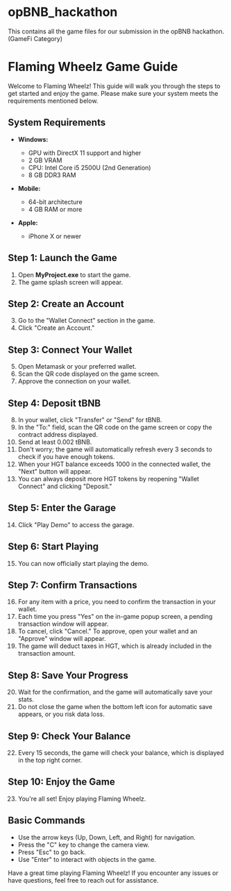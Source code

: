 # opBNB_hackathon
This contains all the game files for our submission in the opBNB hackathon. (GameFi Category)

# Flaming Wheelz Game Guide

Welcome to Flaming Wheelz! This guide will walk you through the steps to get started and enjoy the game. Please make sure your system meets the requirements mentioned below.

## System Requirements
- **Windows:**
  - GPU with DirectX 11 support and higher
  - 2 GB VRAM
  - CPU: Intel Core i5 2500U (2nd Generation)
  - 8 GB DDR3 RAM

- **Mobile:**
  - 64-bit architecture
  - 4 GB RAM or more

- **Apple:**
  - iPhone X or newer

## Step 1: Launch the Game

1. Open **MyProject.exe** to start the game.
2. The game splash screen will appear.

## Step 2: Create an Account

3. Go to the "Wallet Connect" section in the game.
4. Click "Create an Account."

## Step 3: Connect Your Wallet

5. Open Metamask or your preferred wallet.
6. Scan the QR code displayed on the game screen.
7. Approve the connection on your wallet.

## Step 4: Deposit tBNB

8. In your wallet, click "Transfer" or "Send" for tBNB.
9. In the "To:" field, scan the QR code on the game screen or copy the contract address displayed.
10. Send at least 0.002 tBNB.
11. Don't worry; the game will automatically refresh every 3 seconds to check if you have enough tokens.
12. When your HGT balance exceeds 1000 in the connected wallet, the "Next" button will appear.
13. You can always deposit more HGT tokens by reopening "Wallet Connect" and clicking "Deposit."

## Step 5: Enter the Garage

14. Click "Play Demo" to access the garage.

## Step 6: Start Playing

15. You can now officially start playing the demo.

## Step 7: Confirm Transactions

16. For any item with a price, you need to confirm the transaction in your wallet.
17. Each time you press "Yes" on the in-game popup screen, a pending transaction window will appear.
18. To cancel, click "Cancel." To approve, open your wallet and an "Approve" window will appear.
19. The game will deduct taxes in HGT, which is already included in the transaction amount.

## Step 8: Save Your Progress

20. Wait for the confirmation, and the game will automatically save your stats.
21. Do not close the game when the bottom left icon for automatic save appears, or you risk data loss.

## Step 9: Check Your Balance

22. Every 15 seconds, the game will check your balance, which is displayed in the top right corner.

## Step 10: Enjoy the Game

23. You're all set! Enjoy playing Flaming Wheelz.

## Basic Commands
- Use the arrow keys (Up, Down, Left, and Right) for navigation.
- Press the "C" key to change the camera view.
- Press "Esc" to go back.
- Use "Enter" to interact with objects in the game.

Have a great time playing Flaming Wheelz! If you encounter any issues or have questions, feel free to reach out for assistance.
